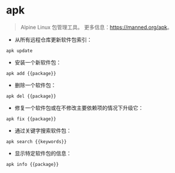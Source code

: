 # apk

> Alpine Linux 包管理工具。
> 更多信息：<https://manned.org/apk>。

- 从所有远程仓库更新软件包索引：

`apk update`

- 安装一个新软件包：

`apk add {{package}}`

- 删除一个软件包：

`apk del {{package}}`

- 修复一个软件包或在不修改主要依赖项的情况下升级它：

`apk fix {{package}}`

- 通过关键字搜索软件包：

`apk search {{keywords}}`

- 显示特定软件包的信息：

`apk info {{package}}`